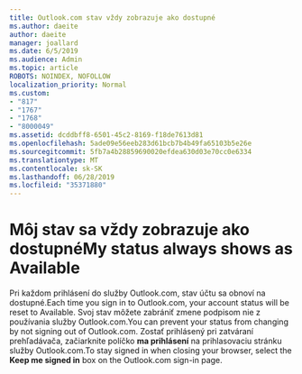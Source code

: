 ```yaml
---
title: Outlook.com stav vždy zobrazuje ako dostupné
ms.author: daeite
author: daeite
manager: joallard
ms.date: 6/5/2019
ms.audience: Admin
ms.topic: article
ROBOTS: NOINDEX, NOFOLLOW
localization_priority: Normal
ms.custom:
- "817"
- "1767"
- "1768"
- "8000049"
ms.assetid: dcddbff8-6501-45c2-8169-f18de7613d81
ms.openlocfilehash: 5ade09e56eeb283d61bcb7b4b49fa65103b5e26e
ms.sourcegitcommit: 5fb7a4b28859690020efdea630d03e70cc0e6334
ms.translationtype: MT
ms.contentlocale: sk-SK
ms.lasthandoff: 06/28/2019
ms.locfileid: "35371880"
---
```

# <a name="my-status-always-shows-as-available"></a><span data-ttu-id="7b97f-102">Môj stav sa vždy zobrazuje ako dostupné</span><span class="sxs-lookup"><span data-stu-id="7b97f-102">My status always shows as Available</span></span>

<span data-ttu-id="7b97f-103">Pri každom prihlásení do služby Outlook.com, stav účtu sa obnoví na dostupné.</span><span class="sxs-lookup"><span data-stu-id="7b97f-103">Each time you sign in to Outlook.com, your account status will be reset to Available.</span></span> <span data-ttu-id="7b97f-104">Svoj stav môžete zabrániť zmene podpisom nie z používania služby Outlook.com.</span><span class="sxs-lookup"><span data-stu-id="7b97f-104">You can prevent your status from changing by not signing out of Outlook.com.</span></span> <span data-ttu-id="7b97f-105">Zostať prihlásený pri zatváraní prehľadávača, začiarknite políčko **ma prihlásení** na prihlasovaciu stránku služby Outlook.com.</span><span class="sxs-lookup"><span data-stu-id="7b97f-105">To stay signed in when closing your browser, select the **Keep me signed in** box on the Outlook.com sign-in page.</span></span>
